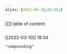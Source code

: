 ```yaml
---
alias: [2022-03-10,18:34,]
---
```

[[]]
table of content
```toc
```

[[2022-03-10]] 18:34

```query
"compounding"
```